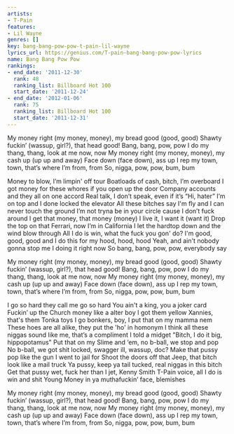 ```yaml
---
artists:
- T-Pain
features:
- Lil Wayne
genres: []
key: bang-bang-pow-pow-t-pain-lil-wayne
lyrics_url: https://genius.com/T-pain-bang-bang-pow-pow-lyrics
name: Bang Bang Pow Pow
rankings:
- end_date: '2011-12-30'
  rank: 48
  ranking_list: Billboard Hot 100
  start_date: '2011-12-24'
- end_date: '2012-01-06'
  rank: 75
  ranking_list: Billboard Hot 100
  start_date: '2011-12-31'
---
```

My money right (my money, money), my bread good (good, good)
Shawty fuckin’ (wassup, girl?), that head good!
Bang, bang, pow, pow
I do my thang, thang, look at me now, now
My money right (my money, money), my cash up (up up and away)
Face down (face down), ass up
I rep my town, town, that’s where I’m from, from
So, nigga, pow, pow, bum, bum


Money to blow, I’m limpin' off tour
Boatloads of cash, bitch, I’m overboard
I got money for these whores if you open up the door
Company accounts and they all on one accord
Real talk, I don’t speak, even if it’s “Hi, hater”
I’m on top and I done locked the elevator
All these bitches say I'm fly and I can never touch the ground
I’m not tryna be in your circle cause I don’t fuck around
I get that money, that money (money)
I live it, I want it (want it)
Drop the top on that Ferrari, now I’m in California
I let the hardtop down and the wind blow through
All I do is win, what the fuck you gon' do?
I'm good, good, good and
I do this for my hood, hood, hood
Yeah, and ain't nobody gonna stop me I doing it right now
So bang, bang, pow, pow, everybody say


My money right (my money, money), my bread good (good, good)
Shawty fuckin’ (wassup, girl?), that head good!
Bang, bang, pow, pow
I do my thang, thang, look at me now, now
My money right (my money, money), my cash up (up up and away)
Face down (face down), ass up
I rep my town, town, that’s where I’m from, from
So, nigga, pow, pow, bum, bum


I go so hard they call me go so hard
You ain't a king, you a joker card
Fuckin’ up the Church money like a alter boy
I got them yellow Xannies, that's them Tonka toys
I go bonkers, boy, I put that on my mamma nem
These hoes are all alike, they put the 'ho' in homonym
I think all these niggas sound like me, that’s a compliment
I told a midget "Bitch, I do it big, hippopotamus"
Put that on my Slime and ‘em, no b-ball, we stop and pop
No b-ball, we got shit locked, swagger ill, wassup, doc?
Make that pussy pop like the gun I went to jail for
Shoot the doors off that Jeep, that bitch look like a mail truck
Ya pussy, keep ya tail tucked, real niggas in this bitch
Get that pussy wet, fuck her than I jet, Kenny Smith
T-Pain voice, all I do is win and shit
Young Money in ya muthafuckin’ face, blemishes


My money right (my money, money), my bread good (good, good)
Shawty fuckin’ (wassup, girl?), that head good!
Bang, bang, pow, pow
I do my thang, thang, look at me now, now
My money right (my money, money), my cash up (up up and away)
Face down (face down), ass up
I rep my town, town, that’s where I’m from, from
So, nigga, pow, pow, bum, bum
